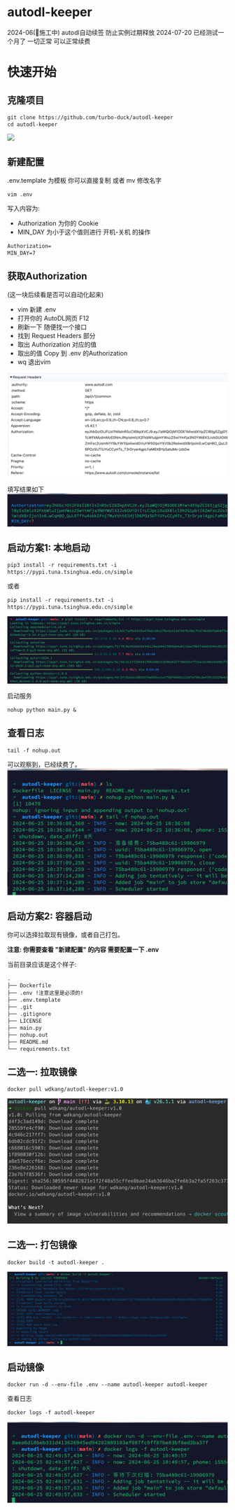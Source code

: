 # autodl-keeper
2024-06(🚧施工中) autodl自动续签 防止实例过期释放 
2024-07-20 已经测试一个月了 一切正常 可以正常续费

# 快速开始

## 克隆项目
```shell
git clone https://github.com/turbo-duck/autodl-keeper
cd autodl-keeper
````

![](./images/01.png)


## 新建配置
.env.template 为模板 你可以直接复制 或者 mv 修改名字
```shell
vim .env
```

写入内容为: 
- Authorization 为你的 Cookie
- MIN_DAY 为小于这个值则进行 开机-关机 的操作

```shell
Authorization=
MIN_DAY=7
```

## 获取Authorization
(这一块后续看是否可以自动化起来)
- vim 新建 .env
- 打开你的 AutoDL网页 F12
- 刷新一下 随便找一个接口
- 找到 Request Headers 部分
- 取出 Authorization 对应的值
- 取出的值 Copy 到 .env 的Authorization
- wq 退出vim

![](./images/02.png)

填写结果如下
![](./images/03.png)


## 启动方案1: 本地启动

```shell
pip3 install -r requirements.txt -i https://pypi.tuna.tsinghua.edu.cn/simple
```
或者
```shell
pip install -r requirements.txt -i https://pypi.tuna.tsinghua.edu.cn/simple
```
![](./images/04.png)

启动服务
```shell
nohup python main.py &
```

## 查看日志
```shell
tail -f nohup.out
```

可以观察到，已经续费了。
![](./images/05.png)


## 启动方案2: 容器启动
你可以选择拉取现有镜像，或者自己打包。

**注意: 你需要查看 "新建配置" 的内容 需要配置一下 .env**

当前目录应该是这个样子:
```shell
.
├── Dockerfile
├── .env !注意这里是必须的!
├── .env.template
├── .git
├── .gitignore
├── LICENSE
├── main.py
├── nohup.out
├── README.md
└── requirements.txt
```

## 二选一: 拉取镜像
```shell
docker pull wdkang/autodl-keeper:v1.0
```
![](./images/08.png)

## 二选一: 打包镜像
```shell
docker build -t autodl-keeper .
```
![](./images/06.png)


## 启动镜像
```shell
docker run -d --env-file .env --name autodl-keeper autodl-keeper 
```
查看日志
```shell
docker logs -f autodl-keeper
```

![](./images/07.png)
